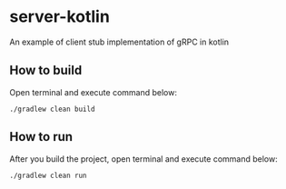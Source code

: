 # server-kotlin

An example of client stub implementation of gRPC in kotlin

## How to build

Open terminal and execute command below:

```
./gradlew clean build
```

## How to run

After you build the project, open terminal and execute command below:

```
./gradlew clean run
```
